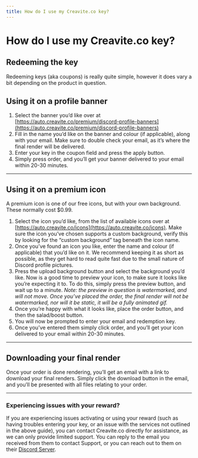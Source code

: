 ```yaml
---
title: How do I use my Creavite.co key?
---
```


# How do I use my Creavite.co key?

## Redeeming the key

Redeeming keys (aka coupons) is really quite simple, however it does vary a bit depending on the product in question.

## Using it on a profile banner

1. Select the banner you’d like over at [https://auto.creavite.co/premium/discord-profile-banners](https://auto.creavite.co/premium/discord-profile-banners)
2. Fill in the name you’d like on the banner and colour (if applicable), along with your email. Make sure to double check your email, as it’s where the final render will be delivered.
3. Enter your key in the coupon field and press the apply button.
4. Simply press order, and you’ll get your banner delivered to your email within 20-30 minutes.

* * *

## Using it on a premium icon

A premium icon is one of our free icons, but with your own background. These normally cost $0.99.

1. Select the icon you’d like, from the list of available icons over at [https://auto.creavite.co/icons](https://auto.creavite.co/icons). Make sure the icon you’ve chosen supports a custom background, verify this by looking for the “custom background” tag beneath the icon name.
2. Once you’ve found an icon you like, enter the name and colour (if applicable) that you’d like on it. We recommend keeping it as short as possible, as they get hard to read quite fast due to the small nature of Discord profile pictures.
3. Press the upload background button and select the background you’d like. Now is a good time to preview your icon, to make sure it looks like you’re expecting it to. To do this, simply press the preview button, and wait up to a minute. *Note: the preview in question is watermarked, and will not move. Once you’ve placed the order, the final render will not be watermarked, nor will it be static, it will be a fully animated gif.*
4. Once you’re happy with what it looks like, place the order button, and then the salad/boost button.
5. You will now be prompted to enter your email and redemption key.
6. Once you’ve entered them simply click order, and you’ll get your icon delivered to your email within 20-30 minutes.

* * *

## Downloading your final render

Once your order is done rendering, you’ll get an email with a link to download your final renders. Simply click the download button in the email, and you’ll be presented with all files relating to your order.

* * *

### Experiencing issues with your reward?

If you are experiencing issues activating or using your reward (such as having troubles entering your key, or an issue with the services not outlined in the above guide), you can contact Creavite.co directly for assistance, as we can only provide limited support. You can reply to the email you received from them to contact Support, or you can reach out to them on their [Discord Server](http://discord.gg/creavite).

